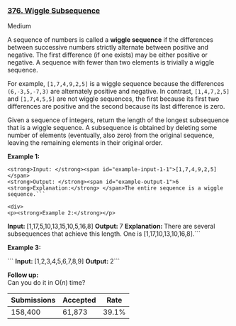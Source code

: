 ### [376. Wiggle Subsequence](https://leetcode.com/problems/wiggle-subsequence/)

Medium

A sequence of numbers is called a __wiggle sequence__ if the differences between successive numbers strictly alternate between positive and negative. The first difference (if one exists) may be either positive or negative. A sequence with fewer than two elements is trivially a wiggle sequence.

For example, `` [1,7,4,9,2,5] `` is a wiggle sequence because the differences `` (6,-3,5,-7,3) `` are alternately positive and negative. In contrast, `` [1,4,7,2,5] `` and `` [1,7,4,5,5] `` are not wiggle sequences, the first because its first two differences are positive and the second because its last difference is zero.

Given a sequence of integers, return the length of the longest subsequence that is a wiggle sequence. A subsequence is obtained by deleting some number of elements (eventually, also zero) from the original sequence, leaving the remaining elements in their original order.

__Example 1:__

```
<strong>Input: </strong><span id="example-input-1-1">[1,7,4,9,2,5]</span>
<strong>Output: </strong><span id="example-output-1">6
<strong>Explanation:</strong> </span>The entire sequence is a wiggle sequence.```

<div>
<p><strong>Example 2:</strong></p>
```
<strong>Input: </strong><span id="example-input-2-1">[1,17,5,10,13,15,10,5,16,8]</span>
<strong>Output: </strong><span id="example-output-2">7
</span><span id="example-output-1"><strong>Explanation: </strong></span>There are several subsequences that achieve this length. One is [1,17,10,13,10,16,8].```
<div>
<p><strong>Example 3:</strong></p>
```
<strong>Input: </strong><span id="example-input-3-1">[1,2,3,4,5,6,7,8,9]</span>
<strong>Output: </strong><span id="example-output-3">2</span>```
<p><b>Follow up:</b><br/>
Can you do it in O(<i>n</i>) time?</p>
</div>
</div>

| Submissions    | Accepted     | Rate   |
| -------------- | ------------ | ------ |
| 158,400 | 61,873 | 39.1% |